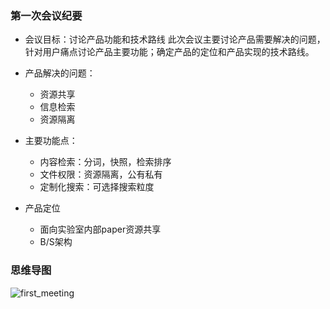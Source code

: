 ### 第一次会议纪要
- 会议目标：讨论产品功能和技术路线
此次会议主要讨论产品需要解决的问题，针对用户痛点讨论产品主要功能；确定产品的定位和产品实现的技术路线。

- 产品解决的问题：
   - 资源共享
   - 信息检索
   - 资源隔离

- 主要功能点：
   - 内容检索：分词，快照，检索排序
   - 文件权限：资源隔离，公有私有
   - 定制化搜索：可选择搜索粒度

- 产品定位
   - 面向实验室内部paper资源共享
   - B/S架构

### 思维导图
![first_meeting](https://github.com/zittygit/PaperSearch/blob/master/documents/meeting/first_meeting.png)
